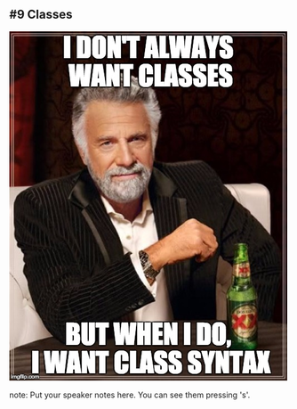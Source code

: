 ##  #9 Classes

![interesting](resources/interesting.jpg)
<!-- .element: class="fragment" style="width: 400px" -->

note:
    Put your speaker notes here.
    You can see them pressing 's'.
